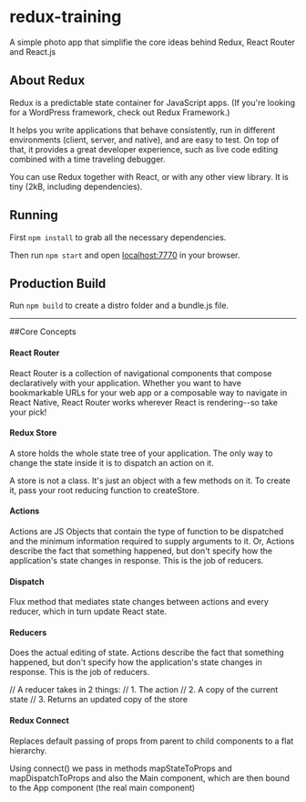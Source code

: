 # redux-training
A simple photo app that simplifie the core ideas behind Redux, React Router and React.js

## About Redux
Redux is a predictable state container for JavaScript apps.
(If you're looking for a WordPress framework, check out Redux Framework.)

It helps you write applications that behave consistently, run in different environments (client, server, and native), and are easy to test. On top of that, it provides a great developer experience, such as live code editing combined with a time traveling debugger.

You can use Redux together with React, or with any other view library.
It is tiny (2kB, including dependencies).

## Running

First `npm install` to grab all the necessary dependencies.

Then run `npm start` and open <localhost:7770> in your browser.

## Production Build

Run `npm build` to create a distro folder and a bundle.js file.

<hr>
##Core Concepts

#### React Router
React Router is a collection of navigational components that compose declaratively with your application. Whether you want to have bookmarkable URLs for your web app or a composable way to navigate in React Native, React Router works wherever React is rendering--so take your pick!

#### Redux Store
A store holds the whole state tree of your application.
The only way to change the state inside it is to dispatch an action on it.

A store is not a class. It's just an object with a few methods on it.
To create it, pass your root reducing function to createStore.

#### Actions
Actions are JS Objects that contain the type of function to be dispatched and the minimum information required to supply arguments to it. Or, Actions describe the fact that something happened, but don't specify how the application's state changes in response. This is the job of reducers.

#### Dispatch
Flux method that mediates state changes between actions and every reducer, which in turn update React state.

#### Reducers
Does the actual editing of state.
Actions describe the fact that something happened, but don't specify how the application's state changes in response. This is the job of reducers.

// A reducer takes in 2 things:
// 1. The action
// 2. A copy of the current state
// 3. Returns an updated copy of the store

#### Redux Connect
Replaces default passing of props from parent to child components to a flat hierarchy.

Using connect() we pass in methods mapStateToProps and mapDispatchToProps and also the Main component, which are then bound to the App component (the real main component)
